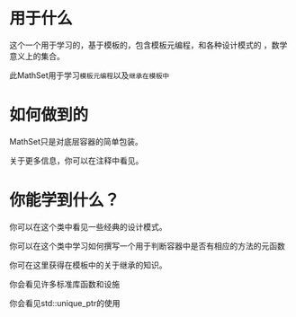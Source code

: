# 用于什么
这个一个用于学习的，基于模板的，包含模板元编程，和各种设计模式的
，数学意义上的集合。

此MathSet用于学习`模板元编程`以及`继承在模板中`

# 如何做到的

MathSet只是对底层容器的简单包装。

关于更多信息，你可以在注释中看见。



# 你能学到什么？

你可以在这个类中看见一些经典的设计模式。

你可以在这个类中学习如何撰写一个用于判断容器中是否有相应的方法的元函数

你可在这里获得在模板中的关于继承的知识。

你会看见许多标准库函数和设施

你会看见std::unique_ptr的使用






